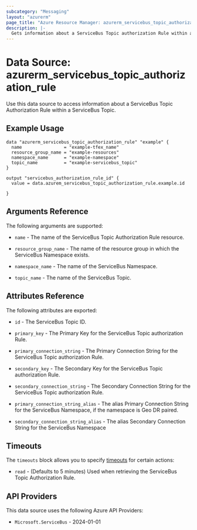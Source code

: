 ```yaml
---
subcategory: "Messaging"
layout: "azurerm"
page_title: "Azure Resource Manager: azurerm_servicebus_topic_authorization_rule"
description: |-
  Gets information about a ServiceBus Topic authorization Rule within a ServiceBus Topic.
---
```


# Data Source: azurerm_servicebus_topic_authorization_rule

Use this data source to access information about a ServiceBus Topic Authorization Rule within a ServiceBus Topic.

## Example Usage

```hcl
data "azurerm_servicebus_topic_authorization_rule" "example" {
  name                = "example-tfex_name"
  resource_group_name = "example-resources"
  namespace_name      = "example-namespace"
  topic_name          = "example-servicebus_topic"
}

output "servicebus_authorization_rule_id" {
  value = data.azurem_servicebus_topic_authorization_rule.example.id

}
```

## Arguments Reference

The following arguments are supported:

* `name` - The name of the ServiceBus Topic Authorization Rule resource.

* `resource_group_name` - The name of the resource group in which the ServiceBus Namespace exists.

* `namespace_name` - The name of the ServiceBus Namespace.

* `topic_name` - The name of the ServiceBus Topic.

## Attributes Reference

The following attributes are exported:

* `id` - The ServiceBus Topic ID.

* `primary_key` - The Primary Key for the ServiceBus Topic authorization Rule.

* `primary_connection_string` - The Primary Connection String for the ServiceBus Topic authorization Rule.

* `secondary_key` - The Secondary Key for the ServiceBus Topic authorization Rule.

* `secondary_connection_string` - The Secondary Connection String for the ServiceBus Topic authorization Rule.

* `primary_connection_string_alias` - The alias Primary Connection String for the ServiceBus Namespace, if the namespace is Geo DR paired.

* `secondary_connection_string_alias` - The alias Secondary Connection String for the ServiceBus Namespace

## Timeouts

The `timeouts` block allows you to specify [timeouts](https://developer.hashicorp.com/terraform/language/resources/configure#define-operation-timeouts) for certain actions:

* `read` - (Defaults to 5 minutes) Used when retrieving the ServiceBus Topic Authorization Rule.

## API Providers
<!-- This section is generated, changes will be overwritten -->
This data source uses the following Azure API Providers:

* `Microsoft.ServiceBus` - 2024-01-01
